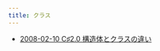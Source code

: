 ```yaml
---
title: クラス
---
```



- [2008-02-10 C♯2.0 構造体とクラスの違い](./../../../../../../d/2008/02/10/C♯2.0_構造体とクラスの違い.md)




